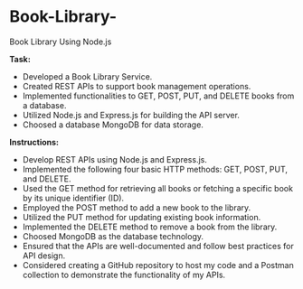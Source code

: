 # Book-Library-
Book Library Using Node.js

**Task:**
- Developed a Book Library Service.
- Created REST APIs to support book management operations.
- Implemented functionalities to GET, POST, PUT, and DELETE books from a database.
- Utilized Node.js and Express.js for building the API server.
- Choosed a database MongoDB for data storage.

**Instructions:**
- Develop REST APIs using Node.js and Express.js.
- Implemented the following four basic HTTP methods: GET, POST, PUT, and DELETE.
- Used the GET method for retrieving all books or fetching a specific book by its unique identifier (ID).
- Employed the POST method to add a new book to the library.
- Utilized the PUT method for updating existing book information.
- Implemented the DELETE method to remove a book from the library.
- Choosed MongoDB as the database technology.
- Ensured that the APIs are well-documented and follow best practices for API design.
- Considered creating a GitHub repository to host my code and a Postman collection to demonstrate the functionality of my APIs.
